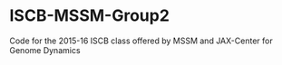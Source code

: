 # ISCB-MSSM-Group2
Code for the 2015-16 ISCB class offered by MSSM and JAX-Center for Genome Dynamics
